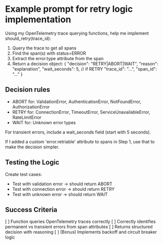 # Example prompt for retry logic implementation

Using my OpenTelemetry trace querying functions, help me implement should_retry(trace_id):

1. Query the trace to get all spans
2. Find the span(s) with status=ERROR
3. Extract the error.type attribute from the span
4. Return a decision object:
   {
     "decision": "RETRY|ABORT|WAIT",
     "reason": "explanation",
     "wait_seconds": 5,  // if RETRY
     "trace_id": "...",
     "span_id": "..."
   }

## Decision rules

- ABORT for: ValidationError, AuthenticationError, NotFoundError, AuthorizationError
- RETRY for: ConnectionError, TimeoutError, ServiceUnavailableError, RateLimitError
- WAIT for: Unknown error types

For transient errors, include a wait_seconds field (start with 5 seconds).

If I added a custom 'error.retriable' attribute to spans in Step 1, use that
to make the decision simpler.

## Testing the Logic

Create test cases:

- Test with validation error → should return ABORT
- Test with connection error → should return RETRY
- Test with unknown error → should return WAIT

## Success Criteria

[ ] Function queries OpenTelemetry traces correctly
[ ] Correctly identifies permanent vs transient errors from span attributes
[ ] Returns structured decision with reasoning
[ ] (Bonus) Implements backoff and circuit breaker logic